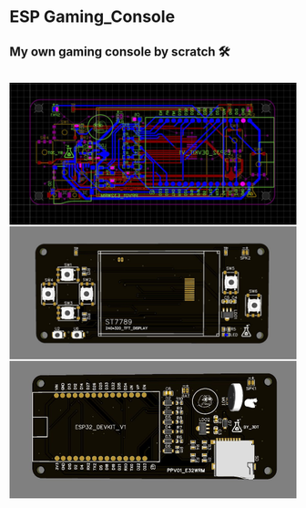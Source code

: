 # ESP Gaming_Console

## My own gaming console by scratch 🛠
<br/>
<img src="images/pcb.jpg" />
<img src="images/pcb1.jpg" />
<img src="images/pcb2.jpg" />
